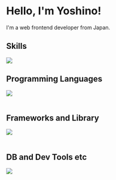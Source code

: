 # Hello, I'm Yoshino!

I'm a web frontend developer from Japan.

## Skills

![](https://github-readme-stats.vercel.app/api/top-langs?username=yoshino931107&show_icons=true&locale=en&layout=compact)

## Programming Languages

<img src="https://skillicons.dev/icons?i=html,css,js,ts" /> <br /><br />

## Frameworks and Library

<img src="https://skillicons.dev/icons?i=react,nextjs,nodejs" /> <br /><br />

## DB and Dev Tools etc

<img src="https://skillicons.dev/icons?i=tailwind,supabase,npm,git,github,vercel,vscode,figma,pr,ai,ps,discode" /> <br /><br />
